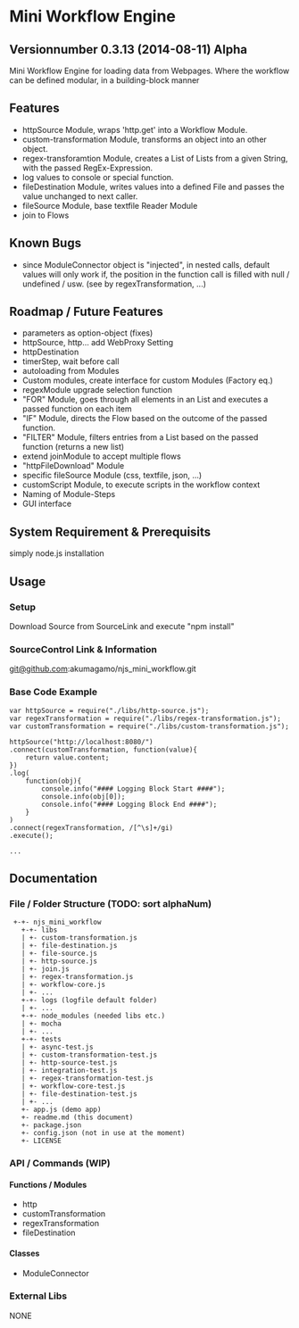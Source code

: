 # Mini Workflow Engine
## Versionnumber 0.3.13 (2014-08-11) Alpha
Mini Workflow Engine for loading data from Webpages. Where the workflow can be defined modular, in a building-block manner

## Features
* httpSource Module, wraps 'http.get' into a Workflow Module.
* custom-transformation Module, transforms an object into an other object. 
* regex-transforamtion Module, creates a List of Lists from a given String, with the passed RegEx-Expression.
* log values to console or special function.
* fileDestination Module, writes values into a defined File and passes the value unchanged to next caller.
* fileSource Module, base textfile Reader Module
* join to Flows

## Known Bugs
* since ModuleConnector object is "injected", in nested calls, default values will only work if, the position in the function call is filled with null / undefined / usw. (see by regexTransformation, ...)

## Roadmap / Future Features
* parameters as option-object (fixes)
* httpSource, http... add WebProxy Setting
* httpDestination
* timerStep, wait before call
* autoloading from Modules
* Custom modules, create interface for custom Modules (Factory eq.)
* regexModule upgrade selection function
* "FOR" Module, goes through all elements in an List and executes a passed function on each item
* "IF" Module, directs the Flow based on the outcome of the passed function.
* "FILTER" Module, filters entries from a List based on the passed function (returns a new list)
* extend joinModule to accept multiple flows
* "httpFileDownload" Module
* specific fileSource Module (css, textfile, json, ...)
* customScript Module, to execute scripts in the workflow context
* Naming of Module-Steps
* GUI interface

## System Requirement & Prerequisits
 simply node.js installation

## Usage

### Setup
Download Source from SourceLink and execute "npm install"

### SourceControl Link & Information
git@github.com:akumagamo/njs_mini_workflow.git

### Base Code Example

	var httpSource = require("./libs/http-source.js");
	var regexTransformation = require("./libs/regex-transformation.js");
	var customTransformation = require("./libs/custom-transformation.js");

	httpSource("http://localhost:8080/")
	.connect(customTransformation, function(value){
		return value.content;
	})
	.log(
		function(obj){
			console.info("#### Logging Block Start ####");
			console.info(obj[0]);
			console.info("#### Logging Block End ####");
		}
	)
	.connect(regexTransformation, /[^\s]+/gi)
	.execute();
	
	...

## Documentation

### File / Folder Structure (TODO: sort alphaNum)
     +-+- njs_mini_workflow
	   +-+- libs
	   | +- custom-transformation.js
	   | +- file-destination.js
	   | +- file-source.js
	   | +- http-source.js
	   | +- join.js
	   | +- regex-transformation.js
	   | +- workflow-core.js
	   | +- ...
	   +-+- logs (logfile default folder)
	   | +- ...
       +-+- node_modules (needed libs etc.)
	   | +- mocha
       | +- ...
       +-+- tests
       | +- async-test.js
       | +- custom-transformation-test.js
       | +- http-source-test.js
       | +- integration-test.js
       | +- regex-transformation-test.js
       | +- workflow-core-test.js
	   | +- file-destination-test.js 
       | +- ...
	   +- app.js (demo app)
       +- readme.md (this document)
	   +- package.json
	   +- config.json (not in use at the moment)
	   +- LICENSE 
	  
### API / Commands (WIP)

#### Functions / Modules
* http
* customTransformation
* regexTransformation
* fileDestination

#### Classes
* ModuleConnector

### External Libs

NONE

